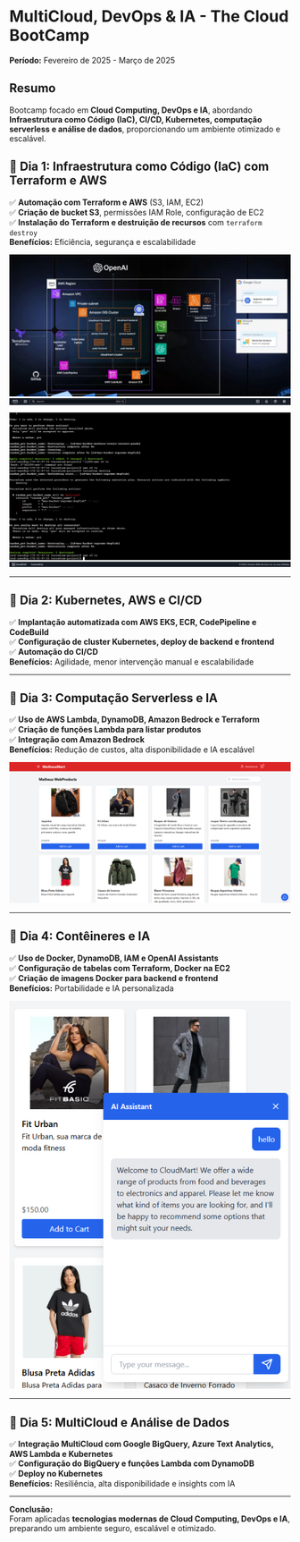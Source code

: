 # MultiCloud, DevOps & IA - The Cloud BootCamp

**Período:** Fevereiro de 2025 - Março de 2025  

##  Resumo  
Bootcamp focado em **Cloud Computing, DevOps e IA**, abordando **Infraestrutura como Código (IaC), CI/CD, Kubernetes, computação serverless e análise de dados**, proporcionando um ambiente otimizado e escalável.  


## 📍 Dia 1: Infraestrutura como Código (IaC) com Terraform e AWS  
✅ **Automação com Terraform e AWS** (S3, IAM, EC2)  
✅ **Criação de bucket S3**, permissões IAM Role, configuração de EC2  
✅ **Instalação do Terraform e destruição de recursos** com `terraform destroy`  
 **Benefícios:** Eficiência, segurança e escalabilidade  

![Fluxograma](Imagem/1.png)  
![Dia 1](Imagem/2.png)  

---

## 📍 Dia 2: Kubernetes, AWS e CI/CD  
✅ **Implantação automatizada com AWS EKS, ECR, CodePipeline e CodeBuild**  
✅ **Configuração de cluster Kubernetes, deploy de backend e frontend**  
✅ **Automação do CI/CD**  
 **Benefícios:** Agilidade, menor intervenção manual e escalabilidade  

---

## 📍 Dia 3: Computação Serverless e IA  
✅ **Uso de AWS Lambda, DynamoDB, Amazon Bedrock e Terraform**  
✅ **Criação de funções Lambda para listar produtos**  
✅ **Integração com Amazon Bedrock**  
 **Benefícios:** Redução de custos, alta disponibilidade e IA escalável  

![Dia 3](Imagem/3.png)  

---

## 📍 Dia 4: Contêineres e IA  
✅ **Uso de Docker, DynamoDB, IAM e OpenAI Assistants**  
✅ **Configuração de tabelas com Terraform, Docker na EC2**  
✅ **Criação de imagens Docker para backend e frontend**  
 **Benefícios:** Portabilidade e IA personalizada  

![Dia 4](Imagem/4.png)  

---

## 📍 Dia 5: MultiCloud e Análise de Dados  
✅ **Integração MultiCloud com Google BigQuery, Azure Text Analytics, AWS Lambda e Kubernetes**  
✅ **Configuração do BigQuery e funções Lambda com DynamoDB**  
✅ **Deploy no Kubernetes**  
 **Benefícios:** Resiliência, alta disponibilidade e insights com IA  

---

 **Conclusão:**  
Foram aplicadas **tecnologias modernas de Cloud Computing, DevOps e IA**, preparando um ambiente seguro, escalável e otimizado.  
